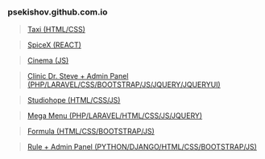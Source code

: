 ### psekishov.github.com.io
>[Taxi (HTML/CSS)](http://psekishov.github.io/static-taxi "Static Site Taxi")

>[SpiceX (REACT)](http://react.studiohope.com.ua "React SpiceX")

>[Cinema (JS)](https://psekishov.github.io/cinema/ "Cinema online")

>[Clinic Dr. Steve + Admin Panel (PHP/LARAVEL/CSS/BOOTSTRAP/JS/JQUERY/JQUERYUI)](http://h96085oj.beget.tech "Site Clinic Dr. Steve")

>[Studiohope (HTML/CSS/JS)](https://studiohope.com.ua "studiohope")

>[Mega Menu (PHP/LARAVEL/HTML/CSS/JS/JQUERY)](http://laraveltest.studiohope.com.ua "Mega Menu")

>[Formula (HTML/CSS/BOOTSTRAP/JS)](https://live.studiohope.com.ua "studiohope")

>[Rule + Admin Panel (PYTHON/DJANGO/HTML/CSS/BOOTSTRAP/JS)](https://rule.studiohope.site "Rule")

